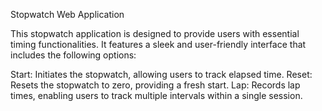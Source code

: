 Stopwatch Web Application


This stopwatch application is designed to provide users with essential timing functionalities. It features a sleek and user-friendly interface that includes the following options:

Start: Initiates the stopwatch, allowing users to track elapsed time.
Reset: Resets the stopwatch to zero, providing a fresh start.
Lap: Records lap times, enabling users to track multiple intervals within a single session.
